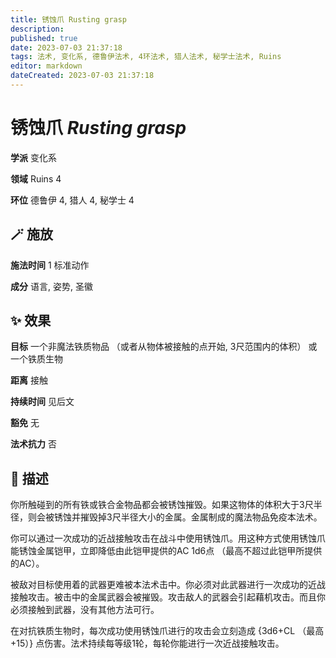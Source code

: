 ```yaml
---
title: 锈蚀爪 Rusting grasp
description: 
published: true
date: 2023-07-03 21:37:18
tags: 法术, 变化系, 德鲁伊法术, 4环法术, 猎人法术, 秘学士法术, Ruins
editor: markdown
dateCreated: 2023-07-03 21:37:18
---
```


# **锈蚀爪** *Rusting grasp*

**学派** 变化系 

**领域** Ruins 4

**环位** 德鲁伊 4, 猎人 4, 秘学士 4

## 🪄 施放

**施法时间** 1 标准动作

**成分** 语言, 姿势, 圣徽

## ✨ 效果 

**目标** 一个非魔法铁质物品 （或者从物体被接触的点开始, 3尺范围内的体积） 或 一个铁质生物 

**距离** 接触  

**持续时间** 见后文 

**豁免** 无

**法术抗力** 否

## 📖 描述

你所触碰到的所有铁或铁合金物品都会被锈蚀摧毁。如果这物体的体积大于3尺半径，则会被锈蚀并摧毁掉3尺半径大小的金属。金属制成的魔法物品免疫本法术。

你可以通过一次成功的近战接触攻击在战斗中使用锈蚀爪。用这种方式使用锈蚀爪能锈蚀金属铠甲，立即降低由此铠甲提供的AC 1d6点 （最高不超过此铠甲所提供的AC）。

被敌对目标使用着的武器更难被本法术击中。你必须对此武器进行一次成功的近战接触攻击。被击中的金属武器会被摧毁。攻击敌人的武器会引起藉机攻击。而且你必须接触到武器，没有其他方法可行。

在对抗铁质生物时，每次成功使用锈蚀爪进行的攻击会立刻造成 {3d6+CL （最高+15）} 点伤害。法术持续每等级1轮，每轮你能进行一次近战接触攻击。
    